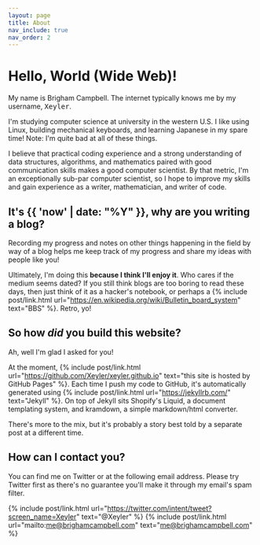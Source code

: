 ```yaml
---
layout: page
title: About
nav_include: true
nav_order: 2
---
```


# Hello, World (Wide Web)!

My name is Brigham Campbell. The internet typically knows me by my username,
<samp>Xeyler</samp>.

I'm studying computer science at university in the western U.S. I like using
Linux, building mechanical keyboards, and learning Japanese in my spare time!
Note: I'm quite bad at all of these things.

I believe that practical coding experience and a strong understanding of data
structures, algorithms, and mathematics paired with good communication skills
makes a good computer scientist. By that metric, I'm an exceptionally sub-par
computer scientist, so I hope to improve my skills and gain experience as a
writer, mathematician, and writer of code.


## It's {{ 'now' | date: "%Y" }}, why are you writing a blog?

Recording my progress and notes on other things happening in the field by way
of a blog helps me keep track of my progress and share my ideas with people
like you!

Ultimately, I'm doing this __because I think I'll enjoy it__. Who cares if the
medium seems dated? If you still think blogs are too boring to read these days, then
just think of it as a hacker's notebook, or perhaps a {% include post/link.html
url="https://en.wikipedia.org/wiki/Bulletin_board_system" text="BBS" %}. Retro,
yo!

## So how *did* you build this website?

Ah, well I'm glad I asked for you!

At the moment, {% include post/link.html
url="https://github.com/Xeyler/xeyler.github.io" text="this site is hosted by
GitHub Pages" %}. Each time I push my code to GitHub, it's automatically
generated using {% include post/link.html url="https://jekyllrb.com/"
text="Jekyll" %}. On top of Jekyll sits Shopify's Liquid, a document templating
system, and kramdown, a simple markdown/html converter.

There's more to the mix, but it's probably a story best told by a separate
post at a different time.

## How can I contact you?

You can find me on Twitter or at the following email address. Please try
Twitter first as there's no guarantee you'll make it through my email's spam
filter.

{% include post/link.html
url="https://twitter.com/intent/tweet?screen_name=Xeyler" text="@Xeyler" %}
{% include post/link.html url="mailto:me@brighamcampbell.com"
	text="me@brighamcampbell.com" %}
